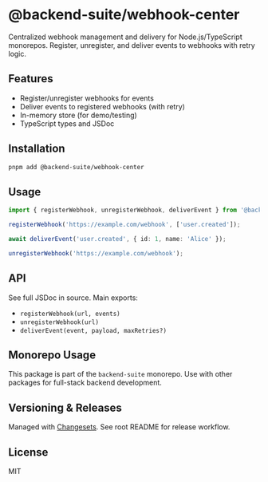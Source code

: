 # @backend-suite/webhook-center

Centralized webhook management and delivery for Node.js/TypeScript monorepos. Register, unregister, and deliver events to webhooks with retry logic.

## Features
- Register/unregister webhooks for events
- Deliver events to registered webhooks (with retry)
- In-memory store (for demo/testing)
- TypeScript types and JSDoc

## Installation

```sh
pnpm add @backend-suite/webhook-center
```

## Usage

```ts
import { registerWebhook, unregisterWebhook, deliverEvent } from '@backend-suite/webhook-center';

registerWebhook('https://example.com/webhook', ['user.created']);

await deliverEvent('user.created', { id: 1, name: 'Alice' });

unregisterWebhook('https://example.com/webhook');
```

## API

See full JSDoc in source. Main exports:
- `registerWebhook(url, events)`
- `unregisterWebhook(url)`
- `deliverEvent(event, payload, maxRetries?)`

## Monorepo Usage
This package is part of the `backend-suite` monorepo. Use with other packages for full-stack backend development.

## Versioning & Releases
Managed with [Changesets](https://github.com/changesets/changesets). See root README for release workflow.

## License
MIT 